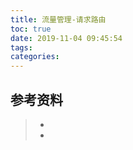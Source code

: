```yaml
---
title: 流量管理-请求路由
toc: true
date: 2019-11-04 09:45:54
tags:
categories:
---
```






## 参考资料
> - []()
> - []()
